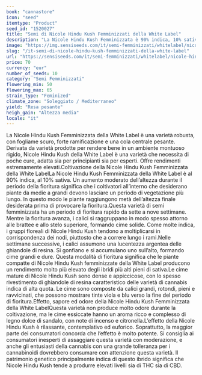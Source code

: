```yaml
---
book: "cannastore"
icon: "seed"
itemtype: "Product"
seed_id: "1520027"
title: "Semi di Nicole Hindu Kush Femminizzati della White Label"
description: "La Nicole Hindu Kush Femminizzata è 90% indica, 10% sativa. È una pianta compatta, a fioritura rapida, con rendimenti elevati ed effetto potente e rilassante."
image: "https://img.sensiseeds.com/it/semi-femminizzati/whitelabel/nicole-hindu-kush-image.png"
slug: "/it-semi-di-nicole-hindu-kush-femminizzati-della-white-label"
url: "https://sensiseeds.com/it/semi-femminizzati/whitelabel/nicole-hindu-kush?a_aid=cannastore"
price: 70
currency: "eur"
number_of_seeds: 10
category: "Semi Femminizzati"
flowering_min: 50
flowering_max: 65
strain_type: "Feminized"
climate_zone: "Soleggiato / Mediterraneo"
yield: "Resa pesante"
heigh_gain: "Altezza media"
locale: "it"
---
```

La Nicole Hindu Kush Femminizzata della White Label è una varietà robusta, con fogliame scuro, forte ramificazione e una cola centrale pesante. Derivata da varietà prodotte per rendere bene in un ambiente montuoso rigido, Nicole Hindu Kush della White Label è una varietà che necessita di poche cure, adatta sia per principianti sia per esperti. Offre rendimenti estremamente elevati.Coltivazione della Nicole Hindu Kush Femminizzata della White LabelLa Nicole Hindu Kush Femminizzata della White Label è al 90% indica, al 10% sativa. Un aumento moderato dell’altezza durante il periodo della fioritura significa che i coltivatori all’interno che desiderano piante da medie a grandi devono lasciare un periodo di vegetazione più lungo. In questo modo le piante raggiungono metà dell’altezza finale desiderata prima di provocare la fioritura.Questa varietà di semi femminizzata ha un periodo di fioritura rapido da sette a nove settimane. Mentre la fioritura avanza, i calici si raggruppano in modo spesso attorno alle brattee e allo stelo superiore, formando cime solide. Come molte indica, i gruppi floreali di Nicole Hindu Kush tendono a moltiplicarsi in corrispondenza dei nodi, piuttosto che a correre lungo i rami.Nelle settimane successive, i calici assumono una lucentezza argentea delle ghiandole di resina. Si gonfiano e si accumulano uno sull’alto, formando cime grandi e dure. Questa modalità di fioritura significa che le piante compatte di Nicole Hindu Kush femminizzate della White Label producono un rendimento molto più elevato degli ibridi più alti pieni di sativa.Le cime mature di Nicole Hindu Kush sono dense e appiccicose, con lo spesso rivestimento di ghiandole di resina caratteristico delle varietà di cannabis indica di alta quota. Le cime sono composte da calici grandi, rotondi, pieni e ravvicinati, che possono mostrare tinte viola e blu verso la fine del periodo di fioritura.Effetto, sapore ed odore della Nicole Hindu Kush Femminizzata della White LabelQuesta varietà non produce molto odore durante la coltivazione, ma le cime essiccate hanno un aroma ricco e complesso di legno dolce di sandalo, con note di incenso e citronella.L’effetto della Nicole Hindu Kush è rilassante, contemplativo ed euforico. Soprattutto, la maggior parte dei consumatori concorda che l’effetto è molto potente. Si consiglia ai consumatori inesperti di assaggiare questa varietà con moderazione, e anche gli entusiasti della cannabis con una grande tolleranza per i cannabinoidi dovrebbero consumare con attenzione questa varietà. Il patrimonio genetico principalmente indica di questo ibrido significa che Nicole Hindu Kush tende a produrre elevati livelli sia di THC sia di CBD.
